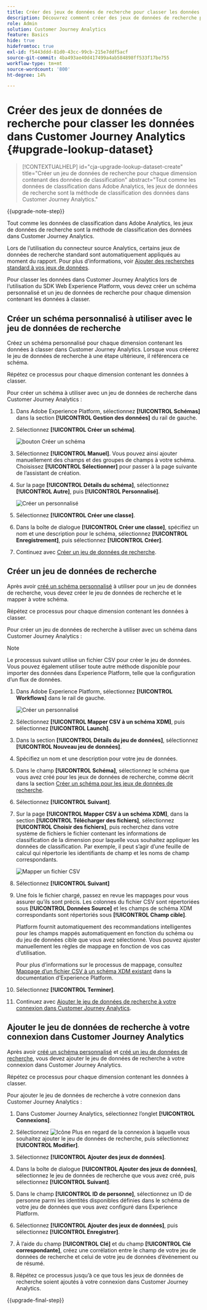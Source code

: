 ```yaml
---
title: Créer des jeux de données de recherche pour classer les données dans Customer Journey Analytics
description: Découvrez comment créer des jeux de données de recherche pour classer les données dans Customer Journey Analytics
role: Admin
solution: Customer Journey Analytics
feature: Basics
hide: true
hidefromtoc: true
exl-id: f5443ddd-81d0-43cc-99cb-215e7ddf5acf
source-git-commit: 4ba493ae40d417499a4ab584898ff533f17be755
workflow-type: tm+mt
source-wordcount: '800'
ht-degree: 14%

---
```


# Créer des jeux de données de recherche pour classer les données dans Customer Journey Analytics {#upgrade-lookup-dataset}

<!-- markdownlint-disable MD034 -->

>[!CONTEXTUALHELP]
>id="cja-upgrade-lookup-dataset-create"
>title="Créer un jeu de données de recherche pour chaque dimension contenant des données de classification"
>abstract="Tout comme les données de classification dans Adobe Analytics, les jeux de données de recherche sont la méthode de classification des données dans Customer Journey Analytics."

<!-- markdownlint-enable MD034 -->

{{upgrade-note-step}}

Tout comme les données de classification dans Adobe Analytics, les jeux de données de recherche sont la méthode de classification des données dans Customer Journey Analytics.

Lors de l’utilisation du connecteur source Analytics, certains jeux de données de recherche standard sont automatiquement appliqués au moment du rapport. Pour plus d’informations, voir [Ajouter des recherches standard à vos jeux de données](/help/connections/standard-lookups.md).

Pour classer les données dans Customer Journey Analytics lors de l’utilisation du SDK Web Experience Platform, vous devez créer un schéma personnalisé et un jeu de données de recherche pour chaque dimension contenant les données à classer.

## Créer un schéma personnalisé à utiliser avec le jeu de données de recherche

Créez un schéma personnalisé pour chaque dimension contenant les données à classer dans Customer Journey Analytics. Lorsque vous créerez le jeu de données de recherche à une étape ultérieure, il référencera ce schéma.

Répétez ce processus pour chaque dimension contenant les données à classer.

Pour créer un schéma à utiliser avec un jeu de données de recherche dans Customer Journey Analytics :

1. Dans Adobe Experience Platform, sélectionnez **[!UICONTROL Schémas]** dans la section **[!UICONTROL Gestion des données]** du rail de gauche.

1. Sélectionnez **[!UICONTROL Créer un schéma]**.

   ![bouton Créer un schéma](assets/schema-create.png)

1. Sélectionnez **[!UICONTROL Manuel]**. Vous pouvez ainsi ajouter manuellement des champs et des groupes de champs à votre schéma. Choisissez **[!UICONTROL Sélectionner]** pour passer à la page suivante de l’assistant de création.

1. Sur la page **[!UICONTROL Détails du schéma]**, sélectionnez **[!UICONTROL Autre]**, puis **[!UICONTROL Personnalisé]**.

   ![Créer un personnalisé](assets/schema-custom.png)

1. Sélectionnez **[!UICONTROL Créer une classe]**.

   <!-- add screenshot -->

1. Dans la boîte de dialogue **[!UICONTROL Créer une classe]**, spécifiez un nom et une description pour le schéma, sélectionnez **[!UICONTROL Enregistrement]**, puis sélectionnez **[!UICONTROL Créer]**.

1. Continuez avec [Créer un jeu de données de recherche](#create-a-lookup-dataset).

## Créer un jeu de données de recherche

Après avoir [créé un schéma personnalisé](#create-a-custom-schema-to-use-with-the-lookup-dataset) à utiliser pour un jeu de données de recherche, vous devez créer le jeu de données de recherche et le mapper à votre schéma.

Répétez ce processus pour chaque dimension contenant les données à classer.

Pour créer un jeu de données de recherche à utiliser avec un schéma dans Customer Journey Analytics :

>[!NOTE]
>
>Le processus suivant utilise un fichier CSV pour créer le jeu de données. Vous pouvez également utiliser toute autre méthode disponible pour importer des données dans Experience Platform, telle que la configuration d’un flux de données.

1. Dans Adobe Experience Platform, sélectionnez **[!UICONTROL Workflows]** dans le rail de gauche.

   ![Créer un personnalisé](assets/lookup-dataset-workflows.png)

1. Sélectionnez **[!UICONTROL Mapper CSV à un schéma XDM]**, puis sélectionnez **[!UICONTROL Launch]**.

1. Dans la section **[!UICONTROL Détails du jeu de données]**, sélectionnez **[!UICONTROL Nouveau jeu de données]**.

1. Spécifiez un nom et une description pour votre jeu de données.

1. Dans le champ **[!UICONTROL Schéma]**, sélectionnez le schéma que vous avez créé pour les jeux de données de recherche, comme décrit dans la section [Créer un schéma pour les jeux de données de recherche](#create-a-schema-for-lookup-datasets).

1. Sélectionnez **[!UICONTROL Suivant]**.

1. Sur la page **[!UICONTROL Mapper CSV à un schéma XDM]**, dans la section **[!UICONTROL Télécharger des fichiers]**, sélectionnez **[!UICONTROL Choisir des fichiers]**, puis recherchez dans votre système de fichiers le fichier contenant les informations de classification de la dimension pour laquelle vous souhaitez appliquer les données de classification. Par exemple, il peut s’agir d’une feuille de calcul qui répertorie les identifiants de champ et les noms de champ correspondants. <!-- correct? How can I better explain what this file is?-->

   ![Mapper un fichier CSV](assets/lookup-map-csv.png)

1. Sélectionnez **[!UICONTROL Suivant]**

1. Une fois le fichier chargé, passez en revue les mappages pour vous assurer qu’ils sont précis. Les colonnes du fichier CSV sont répertoriées sous **[!UICONTROL Données Source]** et les champs de schéma XDM correspondants sont répertoriés sous **[!UICONTROL Champ cible]**.

   Platform fournit automatiquement des recommandations intelligentes pour les champs mappés automatiquement en fonction du schéma ou du jeu de données cible que vous avez sélectionné. Vous pouvez ajuster manuellement les règles de mappage en fonction de vos cas d’utilisation.

   Pour plus d’informations sur le processus de mappage, consultez [Mappage d’un fichier CSV à un schéma XDM existant](https://experienceleague.adobe.com/en/docs/experience-platform/ingestion/tutorials/map-csv/existing-schema) dans la documentation d’Experience Platform.

1. Sélectionnez **[!UICONTROL Terminer]**.

1. Continuez avec [ Ajouter le jeu de données de recherche à votre connexion dans Customer Journey Analytics](#add-the-lookup-dataset-to-your-connection-in-customer-journey-analytics).

## Ajouter le jeu de données de recherche à votre connexion dans Customer Journey Analytics

Après avoir [créé un schéma personnalisé](#create-a-custom-schema-to-use-with-the-lookup-dataset) et [créé un jeu de données de recherche](#create-a-lookup-dataset), vous devez ajouter le jeu de données de recherche à votre connexion dans Customer Journey Analytics.

Répétez ce processus pour chaque dimension contenant les données à classer.

Pour ajouter le jeu de données de recherche à votre connexion dans Customer Journey Analytics :

1. Dans Customer Journey Analytics, sélectionnez l’onglet **[!UICONTROL Connexions]**.

1. Sélectionnez ![Icône Plus](assets/More.svg) en regard de la connexion à laquelle vous souhaitez ajouter le jeu de données de recherche, puis sélectionnez **[!UICONTROL Modifier]**.

   <!-- add screenshot -->

1. Sélectionnez **[!UICONTROL Ajouter des jeux de données]**.

1. Dans la boîte de dialogue **[!UICONTROL Ajouter des jeux de données]**, sélectionnez le jeu de données de recherche que vous avez créé, puis sélectionnez **[!UICONTROL Suivant]**.

1. Dans le champ **[!UICONTROL ID de personne]**, sélectionnez un ID de personne parmi les identités disponibles définies dans le schéma de votre jeu de données que vous avez configuré dans Experience Platform. <!-- fill out other fields? -->

1. Sélectionnez **[!UICONTROL Ajouter des jeux de données]**, puis sélectionnez **[!UICONTROL Enregistrer]**.

   <!-- is there a step right in between here where you select the dataset -->

1. À l’aide du champ **[!UICONTROL Clé]** et du champ **[!UICONTROL Clé correspondante]**, créez une corrélation entre le champ de votre jeu de données de recherche et celui de votre jeu de données d’événement ou de résumé.

1. Répétez ce processus jusqu’à ce que tous les jeux de données de recherche soient ajoutés à votre connexion dans Customer Journey Analytics.

{{upgrade-final-step}}

